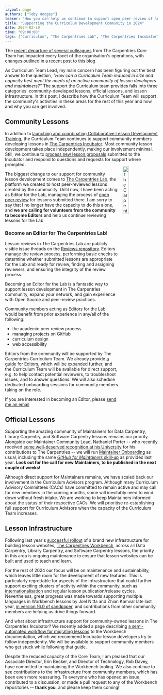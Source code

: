 ```yaml
---
layout: page
authors: ["Toby Hodges"]
teaser: "How you can help us continue to support open peer review of lessons."
title: "Supporting the Curriculum Development Community in 2024"
date: 2024-02-20
time: "09:00:00"
tags: ["Curriculum", "The Carpentries Lab", "The Carpentries Incubator"]
---
```


The [recent departure of several colleagues](https://carpentries.org/blog/2023/12/saying-farewell-to-seven-carpentries-core-team-members/) from The Carpentries Core Team
has impacted every facet of the organisation's operations,
with [changes outlined in a recent post to this blog](https://carpentries.org/blog/2024/02/changes-to-support-from-the-core-team-at-the-carpentries/).

As Curriculum Team Lead, my main concern has been figuring out the best answer to the question,
_"How can a Curriculum Team reduced in size and capacity best meet the needs of an active community of lesson developers and maintainers?"_
The support the Curriculum team provides falls into three categories: community-developed lessons, official lessons, and lesson infrastructure.
In this post, I describe how the Curriculum Team will support the community's activities in these areas for the rest of this year and how and why you can get involved.

## Community Lessons
In addition to [launching and coordinating Collaborative Lesson Development Training](https://carpentries.org/blog/2023/10/launching-collaborative-lesson-development-training/),
the Curriculum Team continues to support community members developing lessons in [The Carpentries Incubator](https://carpentries-incubator.org).
Most community lesson development takes place independently, making our involvement minimal.
Still, we continue to [process new lesson proposals](https://github.com/carpentries-incubator/proposals) submitted to the Incubator and respond to questions and requests for support where prompted.
<img alt="The Carpentries Lab hex sticker design" src="{{ site.urlimg }}/blog/2024/02/carpentries-lab-hex-sticker.png" style='display: inline; float: right; padding: 3%; width: 20%;'>

The biggest change to our support for community lesson development comes to [The Carpentries Lab](https://carpentries-lab.org/),
the platform we created to host peer-reviewed lessons created by the community.
Until now, I have been acting as Editor for the Lab, managing the process of [open peer review](https://github.com/carpentries-lab/reviews/) for lessons submitted there.
I am sorry to say that I no longer have the capacity to do this alone, and **we are calling for volunteers from the community to become Editors** and help us continue reviewing lessons for the Lab.

### Become an Editor for The Carpentries Lab!
Lesson reviews in The Carpentries Lab are publicly visible issue threads on the [Reviews repository](https://github.com/carpentries-lab/reviews/issues).
Editors manage the review process, performing basic checks to determine whether submitted lessons are appropriate for the Lab and ready for review,
finding and assigning reviewers, and ensuring the integrity of the review process.

Becoming an Editor for the Lab is a fantastic way to support lesson development in The Carpentries community,
expand your network, and gain experience with Open Source and peer-review practices.

Community members acting as Editors for the Lab would benefit from prior experience in any/all of the following:

- the academic peer review process
- managing projects on GitHub
- curriculum design
- web accessibility

Editors from the community will be supported by The Carpentries Curriculum Team.
We already provide [a guide for Editors](https://github.com/carpentries-lab/reviews/blob/main/docs/editor_guide.md), which will be expanded further,
and the Curriculum Team will be available for direct support, e.g. to help contact potential reviewers, to troubleshoot issues, and to answer questions.
We will also schedule dedicated onboarding sessions for community members taking on the role.

If you are interested in becoming an Editor, please [send me an email](mailto:tobyhodges@carpentries.org).

## Official Lessons
Supporting the amazing community of Maintainers for Data Carpentry, Library Carpentry, and Software Carpentry lessons remains our priority.
Alongside our Maintainer Community Lead, Nathaniel Porter --
who recently received [some well-deserved recognition at his University](https://news.vt.edu/articles/2024/01/univlib-Nathaniel-Porter-Carpentries.html) for his contributions to The Carpentries --
we will run [Maintainer Onboarding](https://carpentries.github.io/maintainer-onboarding/) as usual, including the same [_GitHub for Maintainers_ skill-up](https://carpentries.github.io/github-skill-up-maintainers/) as provided last year.
**Look out for the call for new Maintainers, to be published in the next couple of weeks!**

Although direct support for Maintainers remains, we have scaled back our involvement in the Curriculum Advisors program.
Although many Curriculum Advisory Committees (CACs) have committed to remain active and may call for new members in the coming months, some will inevitably need to wind down without fresh intake.
We are working to keep Maintainers informed about the status of their respective CACs.
We will prioritise re-establishing full support for Curriculum Advisors when the capacity of the Curriculum Team increases.

## Lesson Infrastructure
Following last year's [successful rollout](https://carpentries.org/blog/2023/08/celebrating-carpentries-workbench/) of a brand new infrastructure for building lesson websites, [The Carpentries Workbench](https://carpentries.github.io/workbench/), across all Data Carpentry, Library Carpentry, and Software Carpentry lessons,
the priority in this area is ongoing maintenance to ensure that lesson websites can be built and used to teach and learn.

For the rest of 2024 our focus will be on maintenance and sustainability, which leaves little room for the development of new features.
This is particularly regrettable for aspects of the infrastructure that could further support exciting clusters of activity within the community, such as [internationalisation](https://github.com/carpentries/sandpaper/issues/18) and regular lesson publication/release cycles.
Nevertheless, great progress was made towards supporting multiple languages in Workbench lessons by Joel Nitta and Zhian Kamvar late last year, [in version 16.0 of sandpaper](https://carpentries.github.io/sandpaper/news/index.html#sandpaper-0160-2023-12-13), and contributions from other community members are helping us drive things forward.

And what about infrastructure support for community-owned lessons in The Carpentries Incubator?
We recently added a page describing [a semi-automated workflow for migrating lessons](https://carpentries.github.io/sandpaper-docs/migrating-from-styles.html) to the Workbench documentation, which we recommend Incubator lesson developers try to follow independently.
We will be available to support community members who get stuck while following that guide.

Despite the reduced capacity of the Core Team, I am pleased that our Associate Director, Erin Becker, and Director of Technology, Rob Davey, have committed to maintaining the Workbench tooling.
We also continue to see contributions to the infrastructure from community members, which has been even more reassuring.
To everyone who has opened an issue, contributed to a discussion, or made a pull request to any of the Workbench repositories -- **thank you**, and please keep them coming!
